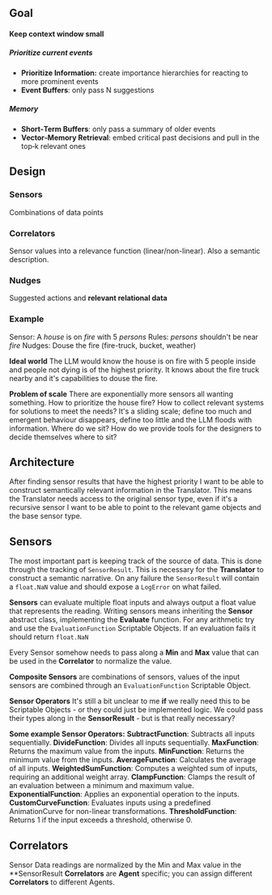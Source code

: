 ﻿Goal
---
#### Keep context window small

##### Prioritize current events
- **Prioritize Information:** create importance hierarchies for reacting to more prominent events
- **Event Buffers**: only pass N suggestions
##### Memory
- **Short‑Term Buffers**: only pass a summary of older events
- **Vector‑Memory Retrieval**: embed critical past decisions and pull in the top‑k relevant ones


Design
---
### Sensors
Combinations of data points

### Correlators
Sensor values into a relevance function (linear/non-linear). Also a semantic description.

### Nudges
Suggested actions and **relevant relational data**

### Example
Sensor: A *house* is on *fire* with 5 *persons*
Rules: *persons* shouldn't be near *fire*
Nudges: Douse the fire (fire-truck, bucket, weather)

**Ideal world**
The LLM would know the house is on fire with 5 people inside and people not dying is of the highest priority. It knows about the fire truck nearby and it's capabilities to douse the fire.

**Problem of scale**
There are exponentially more sensors all wanting something. How to prioritize the house fire? How to collect relevant systems for solutions to meet the needs? It's a sliding scale; define too much and emergent behaviour disappears, define too little and the LLM floods with information. Where do we sit? How do we provide tools for the designers to decide themselves where to sit?


Architecture
---
After finding sensor results that have the highest priority I want to be able to construct semantically relevant information in the Translator. This means the Translator needs access to the original sensor type, even if it's a recursive sensor I want to be able to point to the relevant game objects and the base sensor type.


Sensors
---
The most important part is keeping track of the source of data. This is done through the tracking of `SensorResult`. This is necessary for the **Translator** to construct a semantic narrative. On any failure the `SensorResult` will contain a `float.NaN` value and should expose a `LogError` on what failed.

**Sensors** can evaluate multiple float inputs and always output a float value that represents the reading. Writing sensors means inheriting the **Sensor** abstract class, implementing the **Evaluate** function. For any arithmetic try and use the `EvaluationFunction` Scriptable Objects. If an evaluation fails it should return ``float.NaN``

Every Sensor somehow needs to pass along a **Min** and **Max** value that can be used in the **Correlator** to normalize the value.

**Composite Sensors** are combinations of sensors, values of the input sensors are combined through an `EvaluationFunction` Scriptable Object.

**Sensor Operators** It's still a bit unclear to me **if** we really need this to be Scriptable Objects - or they could just be implemented logic. We could pass their types along in the **SensorResult** - but is that really necessary?

**Some example Sensor Operators:**
**SubtractFunction**: Subtracts all inputs sequentially.
**DivideFunction**: Divides all inputs sequentially.
**MaxFunction**: Returns the maximum value from the inputs.
**MinFunction**: Returns the minimum value from the inputs.
**AverageFunction**: Calculates the average of all inputs.
**WeightedSumFunction**: Computes a weighted sum of inputs, requiring an additional weight array.
**ClampFunction**: Clamps the result of an evaluation between a minimum and maximum value.
**ExponentialFunction**: Applies an exponential operation to the inputs.
**CustomCurveFunction**: Evaluates inputs using a predefined AnimationCurve for non-linear transformations.
**ThresholdFunction**: Returns 1 if the input exceeds a threshold, otherwise 0.


Correlators
---
Sensor Data readings are normalized by the Min and Max value in the **SensorResult
**Correlators** are **Agent** specific; you can assign different **Correlators** to different Agents. 

